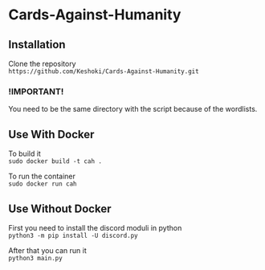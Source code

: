 # Cards-Against-Humanity  

## Installation  
Clone the repository   
`https://github.com/Keshoki/Cards-Against-Humanity.git`  
### !IMPORTANT!
You need to be the same directory with the script because of the wordlists.

## Use With Docker  
To build it  
`sudo docker build -t cah .`  

To run the container  
`sudo docker run cah`  

## Use Without Docker  
First you need to install the discord moduli in python  
`python3 -m pip install -U discord.py`  

After that you can run it  
`python3 main.py`  
